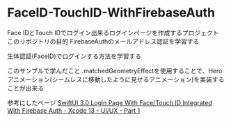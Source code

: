 # FaceID-TouchID-WithFirebaseAuth
Face IDとTouch IDでログイン出来るログインページを作成するプロジェクト
このリポジトリの目的
FirebaseAuthのメールアドレス認証を学習する

生体認証(FaceID)でログインする方法を学習する

このサンプルで学んだこと
.matchedGeometryEffectを使用することで、Heroアニメーション(シームレスに移動したように見せるアニメーション)を実装することが出来る

参考にしたページ
[SwiftUI 3.0 Login Page With Face/Touch ID Integrated With Firebase Auth - Xcode 13 - UI/UX - Part 1](https://www.youtube.com/watch?v=fF53-w7mD_k)
